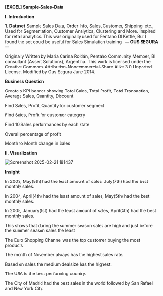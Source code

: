 **[EXCEL] Sample-Sales-Data**

**I. Introduction**

**1. Dataset**
Sample Sales Data, Order Info, Sales, Customer, Shipping, etc., Used for Segmentation, Customer Analytics, Clustering and More. Inspired for retail analytics. This was originally used for Pentaho DI Kettle, But I found the set could be useful for Sales Simulation training. 
**-- GUS SEGURA --**

Originally Written by Maria Carina Roldán, Pentaho Community Member, BI consultant (Assert Solutions), Argentina. This work is licensed under the Creative Commons Attribution-Noncommercial-Share Alike 3.0 Unported License. Modified by Gus Segura June 2014.

**Business Question**

Create a KPI banner showing Total Sales, Total Profit, Total Transaction, Average Sales, Quantity, Discount

Find Sales, Profit, Quantity for customer segment

Find Sales, Profit for customer category

Find 10 Sales performances by each state

Overall percentage of profit

Month to Month change in Sales

**II. Visualization**


![Screenshot 2025-02-21 181437](https://github.com/user-attachments/assets/67462fe6-2f76-458f-a3b3-21c43a687eda)













**Insight**

In 2003, May(5th) had the least amount of sales, July(7th) had the best monthly sales.

In 2004, April(4th) had the least amount of sales, May(5th) had the best monthly sales.

In 2005, January(1st) had the least amount of sales, April(4th) had the best monthly sales.

This shows that during the summer season sales are high and just before the summer season sales the least

The Euro Shopping Channel was the top customer buying the most products

The month of November always has the highest sales rate.

Based on sales the medium dealsize has the highest.

The USA is the best performing country.

The City of Madrid had the best sales in the world followed by San Rafael and New York City.
